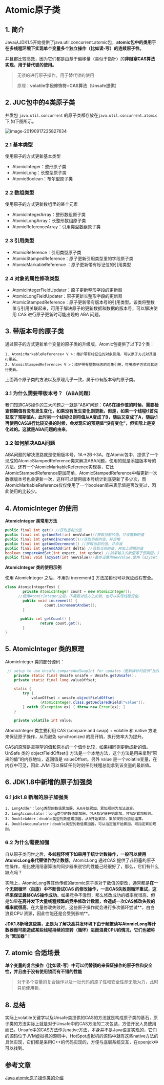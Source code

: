 # Atomic原子类

## 1. 简介

Java从JDK1.5开始提供了java.util.concurrent.atomic包，**atomic包中的类用于在多线程环境下实现单个变量多个独立操作（比如读-写）的连续原子性。**

并且都比较高效，因为它们都是由基于偏移量（类似于指针）的**非阻塞CAS算法实现，用于替代锁的使用。**

>无锁的进行原子操作，用于替代锁的使用
>
>原理：**volatile字段修饰符+CAS算法（Unsafe提供）**

## 2. JUC包中的4类原子类

并发包 `java.util.concurrent` 的原子类都存放在`java.util.concurrent.atomic`下,如下图所示。

![image-20190917225827634](https://zszblog.oss-cn-beijing.aliyuncs.com/zszblog/blogimage-master/img/image-20190917225827634.png)

### **2.1 基本类型**

使用原子的方式更新基本类型

- AtomicInteger：整形原子类
- AtomicLong：长整型原子类
- AtomicBoolean：布尔型原子类

### **2.2 数组类型**

使用原子的方式更新数组里的某个元素

- AtomicIntegerArray：整形数组原子类
- AtomicLongArray：长整形数组原子类
- AtomicReferenceArray：引用类型数组原子类

### 2.3 **引用类型**

- AtomicReference：引用类型原子类
- AtomicStampedReference：原子更新引用类型里的字段原子类
- AtomicMarkableReference ：原子更新带有标记位的引用类型

### **2.4 对象的属性修改类型**

- AtomicIntegerFieldUpdater：原子更新整形字段的更新器
- AtomicLongFieldUpdater：原子更新长整形字段的更新器
- AtomicStampedReference：原子更新带有版本号的引用类型。该类将整数值与引用关联起来，可用于解决原子的更新数据和数据的版本号，可以解决使用 CAS 进行原子更新时可能出现的 ABA 问题。

## 3. 带版本号的原子类

通过原子的方式更新单个变量的原子类的升级版，Atomic包提供了以下2个类：

```
1. AtomicMarkableReference< V >：维护带有标记位的对象引用，可以原子方式对其进行更新。
2. AtomicStampedReference< V >：维护带有整数标志的对象引用，可用原子方式对其进行更新。
```

上面两个原子类的方法以及原理几乎一致，属于带有版本号的原子类。

### 3.1 为什么需要带版本号？（ABA问题）

我们知道CAS操作的三大问题之一就是“ABA”问题：**CAS在操作值的时候，需要检查预期值有没有发生变化，如果没有发生变化则更新。但是，如果一个线程t1首先获取了预期值A，此时另一个线程t2则将值从A变成了B，随后又变成了A，随后t1再使用CAS进行比较交换的时候，会发现它的预期值“没有变化”，但实际上是变化过的。这就是ABA问题的由来**。

### 3.2 如何解决ABA问题

ABA问题的解决思路就是使用版本号，1A->2B->3A，在Atomic包中，提供了一个现成的AtomicStampedReference类来解决ABA问题，使用的就是添加版本号的方法。还有一个AtomicMarkableReference实现类，它比AtomicStampedReference更加简单，AtomicStampedReference中每更新一次数据版本号也会更新一次，这样可以使用版本号统计到底更新了多少次，而AtomicMarkableReference仅仅使用了一个boolean值来表示值是否改变过，因此使用的比较少。

## 4. AtomicInteger 的使用

**AtomicInteger 类常用方法**

```java
public final int get() //获取当前的值
public final int getAndSet(int newValue)//获取当前的值，并设置新的值
public final int getAndIncrement()//获取当前的值，并自增
public final int getAndDecrement() //获取当前的值，并自减
public final int getAndAdd(int delta) //获取当前的值，并加上预期的值
boolean compareAndSet(int expect, int update) //如果输入的数值等于预期值，则以原子方式将该值设置为输入值（update）
public final void lazySet(int newValue)//最终设置为newValue,使用 lazySet 设置之后可能导致其他线程在之后的一小段时间内还是可以读到旧的值。
```

**AtomicInteger 类的使用示例**

使用 AtomicInteger 之后，不用对 increment() 方法加锁也可以保证线程安全。

```java
class AtomicIntegerTest {
        private AtomicInteger count = new AtomicInteger();
      //使用AtomicInteger之后，不需要对该方法加锁，也可以实现线程安全。
        public void increment() {
                  count.incrementAndGet();
        }
     
       public int getCount() {
                return count.get();
        }
}
```

## 5. AtomicInteger 类的原理

AtomicInteger 类的部分源码：

```java
 // setup to use Unsafe.compareAndSwapInt for updates（更新操作时提供“比较并替换”的作用）
    private static final Unsafe unsafe = Unsafe.getUnsafe();
    private static final long valueOffset;

    static {
        try {
            valueOffset = unsafe.objectFieldOffset
                (AtomicInteger.class.getDeclaredField("value"));
        } catch (Exception ex) { throw new Error(ex); }
    }

    private volatile int value;
```

AtomicInteger 类主要利用 CAS (compare and swap) + volatile 和 native 方法来保证原子操作，从而避免 synchronized 的高开销，执行效率大为提升。

CAS的原理是拿期望的值和原本的一个值作比较，如果相同则更新成新的值。UnSafe 类的 objectFieldOffset() 方法是一个本地方法，这个方法是用来拿到“原来的值”的内存地址，返回值是 valueOffset。另外 value 是一个volatile变量，在内存中可见，因此 JVM 可以保证任何时刻任何线程总能拿到该变量的最新值。

## 6. JDK1.8中新增的原子加强类

### 6.1 jdk1.8 新增的原子加强类

```
1. LongAdder：long类型的数值累加器，从0开始累加，累加规则为加法运算。
2. LongAccumulator：long类型的数值累加器，可从指定值开始累加，可指定累加规则。
3. DoubleAdder：double类型的数值累加器，从0开始累加，累加规则为加法运算。
4. DoubleAccumulator：double类型的数值累加器，可从指定值开始累加，可指定累加规则。
```

### 6.2 为什么需要加强

自从原子类问世之后，**多线程环境下如果用于统计计数操作，一般可以使用AtomicLong来代替锁作为计数器**，AtomicLong 通过CAS 提供了非阻塞的原子性操作，相比使用阻塞算法的同步器来说它的性能己经很好了，那么，它们有什么缺点吗？

实际上，AtomicLong等其他传统的atomic原子类对于数值的更改，通常都是**在一个无限循环（自旋）中不断尝试CAS 的修改操作，一旦CAS失败则循环重试，这样来保证最终CAS操作成功**。如果竞争不激烈，那么修改成功的概率就很高，但是如果**在高并发下大量线程频繁的竞争修改计数器，会造成一次CAS修改失败的概率就很高**。在大量修改失败时，这些原子操作就会进行多次循环尝试**，白白浪费CPU 资源，因此性能还是会受到影响**。

**JDK1.8新增这些类，正是为了解决高并发环境下由于频繁读写AtomicLong等计数器而可能造成某些线程持续的空转（循环）进而浪费CPU的情况，它们也被称为“累加器”！**

## 7. atomic 合适场景

**单个变量的复合操作（比如读-写）中可以代替锁的来保证操作的原子性和安全性，并且由于没有使用锁而有不错的性能**

>对于多个变量的复合操作以及一批代码的原子性和安全性却无能为力，此时只能使用锁。

## 8. 总结

实际上volatile关键字以及Unsafe类提供的CAS的方法就是构成原子类的基石，原子类的方法实际上就是对于Unsafe中的CAS方法的二次包装，方便开发人员使用而已。Unsafe中的CAS方法作为native方法，本身并不是Java语言实现的，它们的源码位于JVM虚拟机的源码中，HotSpot虚拟机的源码中就有这些native方法的具体实现，它们都是采用C++的代码实现的，方便与底层系统交互，在openjdk中可以找到。

## 参考文章

[Java atomic原子操作类的介绍](https://blog.csdn.net/weixin_43767015/article/details/107895944)
